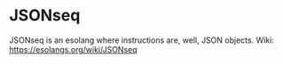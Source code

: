 # JSONseq

JSONseq is an esolang where instructions are, well, JSON objects. Wiki: https://esolangs.org/wiki/JSONseq